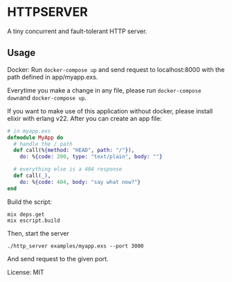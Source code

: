 # HTTPSERVER

A tiny concurrent and fault-tolerant HTTP server.

## Usage

Docker:
Run `docker-compose up` and send request to localhost:8000 with the path defined in app/myapp.exs.

Everytime you make a change in any file, please run `docker-compose down`and `docker-compose up`.

If you want to make use of this application without docker, please install elixir with erlang v22. After you can create an app file:

```elixir
# in myapp.exs
defmodule MyApp do
  # handle the / path
  def call(%{method: "HEAD", path: "/"}),
    do: %{code: 200, type: "text/plain", body: ""}

  # everything else is a 404 response
  def call(_),
    do: %{code: 404, body: "say what now?"}
end
```

Build the script:

```shell
mix deps.get
mix escript.build
```


Then, start the server

```shell
./http_server examples/myapp.exs --port 3000
```

And send request to the given port.

License: MIT
